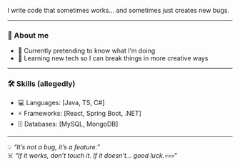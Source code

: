 I write code that sometimes works… and sometimes just creates new bugs.  

---

### 🧩 About me
- 🔭 Currently pretending to know what I’m doing  
- 🌱 Learning new tech so I can break things in more creative ways  

---

### 🛠️ Skills (allegedly)
- 💻 Languages: [Java, TS, C#]  
- ⚡ Frameworks: [React, Spring Boot, .NET]  
- 🗄️ Databases: [MySQL, MongoDB]  

---

💡 *“It’s not a bug, it’s a feature.”*  
☠️ *_“If it works, don’t touch it. If it doesn’t… good luck.💀💀💀”_*
